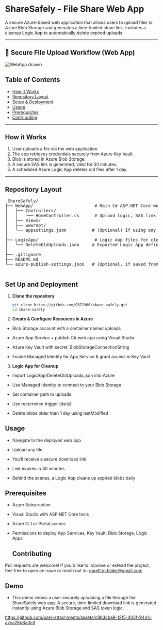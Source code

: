 # ShareSafely - File Share Web App

A secure Azure-based web application that allows users to upload files to Azure Blob Storage and generates a time-limited share link. Includes a cleanup Logic App to automatically delete expired uploads.

---

## 📁 Secure File Upload Workflow (Web App)
![WebApp drawio](https://github.com/user-attachments/assets/7a01444d-7d06-4188-93c3-5fe9994c75c5)


## Table of Contents

- [How it Works](#how-it-works)
- [Repository Layout](#repository-layout)
- [Setup & Deployment](#setup--deployment)
- [Usage](#usage)
- [Prerequisites](#prerequisites)
- [Contributing](#contributing)

---

## How it Works

1. User uploads a file via the web application.  
2. The app retrieves credentials securely from Azure Key Vault.  
3. Blob is stored in Azure Blob Storage.  
4. A secure SAS link is generated, valid for 30 minutes.  
5. A scheduled Azure Logic App deletes old files after 1 day.

---

## Repository Layout
<pre> ShareSafely/
├── WebApp/                        # Main C# ASP.NET Core web app
│   ├── Controllers/
│   │   └── HomeController.cs      # Upload logic, SAS link generation
│   ├── Views/
│   ├── wwwroot/
│   └── appsettings.json          # (Optional) If using any local config
│
├── LogicApp/                      # Logic App files for cleanup
│   └── DeleteOldUploads.json     # Exported Logic App definition
│
├── .gitignore
├── README.md
└── azure-publish-settings.json   # (Optional, if saved from Visual Studio)
 </pre>

## Set Up and Deployment 
  
1. **Clone the repository**
   ```bash
   git clone https://github.com/GB72900/share-safely.git
   cd share-safely
   
2. **Create & Configure Resources in Azure**
- Blob Storage account with a container named uploads

- Azure App Service + publish C# web app using Visual Studio

- Azure Key Vault with secret: BlobStorageConnectionString

- Enable Managed Identity for App Service & grant access in Key Vault

3. **Logic App for Cleanup**
- Import LogicApp/DeleteOldUploads.json into Azure

- Use Managed Identity to connect to your Blob Storage

- Set container path to uploads

- Use recurrence trigger (daily)

- Delete blobs older than 1 day using lastModified

## Usage
- Navigate to the deployed web app

- Upload any file

- You’ll receive a secure download link

- Link expires in 30 minutes

- Behind the scenes, a Logic App cleans up expired blobs daily

## Prerequisites
- Azure Subscription

- Visual Studio with ASP.NET Core tools

- Azure CLI or Portal access

- Permissions to deploy App Services, Key Vault, Blob Storage, Logic Apps

  ## Contributing
Pull requests are welcome! If you'd like to improve or extend the project, feel free to open an issue or reach out to: garett.m.blake@gmail.com

## Demo 
- This demo shows a user securely uploading a file through the ShareSafely web app. A secure, time-limited download link is generated instantly using Azure Blob Storage and SAS token logic.


https://github.com/user-attachments/assets/c9b3cbe9-12f5-403f-9444-a7ea28b8a0e3

